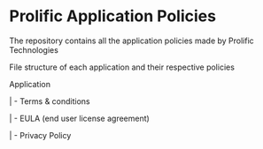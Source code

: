 # Prolific Application Policies
The repository contains all the application policies made by Prolific Technologies 

File structure of each application and their respective policies

  Application

  
  | - Terms & conditions
  
  | - EULA (end user license agreement)
  
  | - Privacy Policy
